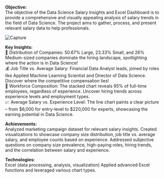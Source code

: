 **Objective:**<br>
The objective of the Data Science Salary Insights and Excel Dashboard is to provide a comprehensive and visually appealing analysis of salary trends in the field of Data Science. The project aims to gather, process, and present relevant salary data to help professionals.

![Capture](https://github.com/jyotipaliwal109/Create-Dashboard-from-Sales-dataset---Reporting-and-Dashboarding---In-Class---jng3k2a8cv0h/assets/85400541/4ed80ac0-f59e-4632-9dce-106e37309c72)

**Key Insights:**<br>
🏢 Distribution of Companies: 50.67% Large, 23.33% Small, and 26% Medium-sized companies dominate the hiring landscape, spotlighting where the action is in Data Science!<br>
💰 Job Title vs. Average Salary: Financial Data Analyst leads, joined by roles like Applied Machine Learning Scientist and Director of Data Science. Discover where the competitive compensation lies!<br>
👥 Workforce Composition: The stacked chart reveals 95% of full-time employees, regardless of experience. Uncover hiring trends across experience levels and employment types.<br>
📈 Average Salary vs. Experience Level: The line chart paints a clear picture – from $6,000 for entry-level to $220,000 for experts, showcasing the earning potential in Data Science.<be>

**Achievements:**<br>
Analyzed marketing campaign dataset for relevant salary insights.
Created visualizations to showcase company size distribution, job title vs. average salary, and employee counts based on experience.
Addressed subjective questions on company size prevalence, high-paying roles, hiring trends, and the correlation between salary and experience.

**Technologies:**<br>
Excel (data processing, analysis, visualization)
Applied advanced Excel functions and leveraged various chart types.

